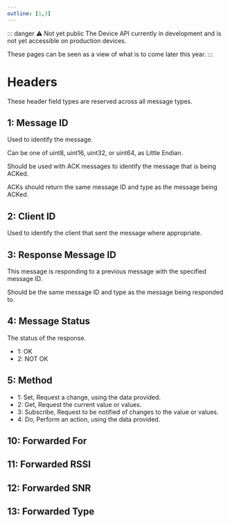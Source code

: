 ```yaml
---
outline: [1,3]
---
```


<script setup>
import GenerateConsts from '../../components/GenerateConsts.vue'
</script>

::: danger ⚠️ Not yet public
The Device API currently in development and is not yet accessible on production devices.

These pages can be seen as a view of what is to come later this year.
:::

# Headers

These header field types are reserved across all message types.

<!-- TODO, generate this again, with the updated component :O -->
<!-- <GenerateConsts :prefix="'MH_'" :enumName="'MH'" :dataPath="'header'"/> -->

## 1: Message ID

Used to identify the message.

Can be one of uint8, uint16, uint32, or uint64, as Little Endian.

Should be used with ACK messages to identify the message that is being ACKed.

ACKs should return the same message ID and type as the message being ACKed.

## 2: Client ID

Used to identify the client that sent the message where appropriate.

## 3: Response Message ID

This message is responding to a previous message with the specified message ID.

Should be the same message ID and type as the message being responded to.

## 4: Message Status

The status of the response.

 - 1: OK
 - 2: NOT OK

## 5: Method

- 1: Set, Request a change, using the data provided.
- 2: Get, Request the current value or values.
- 3: Subscribe, Request to be notified of changes to the value or values.
- 4: Do, Perform an action, using the data provided.

## 10: Forwarded For
## 11: Forwarded RSSI
## 12: Forwarded SNR
## 13: Forwarded Type
